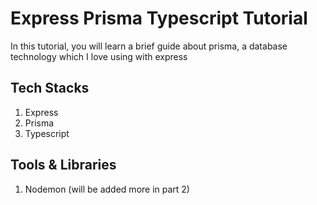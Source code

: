 # Express Prisma Typescript Tutorial

In this tutorial, you will learn a brief guide about prisma, a database technology which I love using with express 

## Tech Stacks
1. Express
2. Prisma
3. Typescript

## Tools & Libraries
1. Nodemon
(will be added more in part 2)